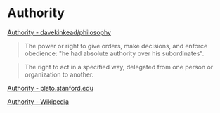 # Authority

<a href="https://github.com/davekinkead/philosophy/blob/master/Authority.md" target="_blank">Authority - davekinkead/philosophy</a>

> The power or right to give orders, make decisions, and enforce obedience: "he had absolute authority over his subordinates".

> The right to act in a specified way, delegated from one person or organization to another.

<a href="http://plato.stanford.edu/entries/authority/" target="_blank">Authority - plato.stanford.edu</a>

<a href="https://en.wikipedia.org/wiki/Authority" target="_blank">Authority - Wikipedia</a>
